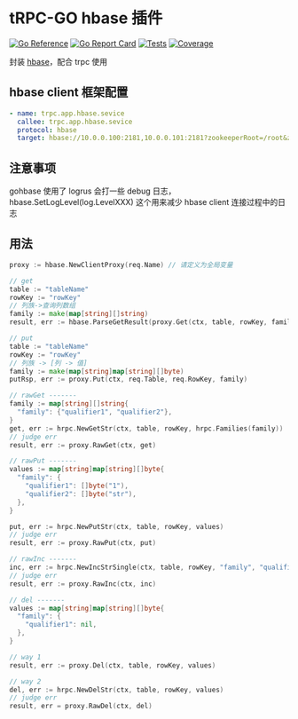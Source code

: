 # tRPC-GO hbase 插件

[![Go Reference](https://pkg.go.dev/badge/trpc.group/trpc-go/trpc-database/hbase.svg)](https://pkg.go.dev/trpc.group/trpc-go/trpc-database/hbase)
[![Go Report Card](https://goreportcard.com/badge/trpc.group/trpc-go/trpc-database/hbase)](https://goreportcard.com/report/trpc.group/trpc-go/trpc-database/hbase)
[![Tests](https://github.com/trpc-ecosystem/go-database/actions/workflows/hbase.yml/badge.svg)](https://github.com/trpc-ecosystem/go-database/actions/workflows/hbase.yml)
[![Coverage](https://codecov.io/gh/trpc-ecosystem/go-database/branch/main/graph/badge.svg?flag=hbase&precision=2)](https://app.codecov.io/gh/trpc-ecosystem/go-database/tree/main/hbase)

封装 [hbase](https://github.com/tsuna/gohbase)，配合 trpc 使用

## hbase client 框架配置
```yaml
- name: trpc.app.hbase.sevice
  callee: trpc.app.hbase.sevice
  protocol: hbase
  target: hbase://10.0.0.100:2181,10.0.0.101:2181?zookeeperRoot=/root&zookeeperTimeout=1000&regionLookupTimeout=1000&regionReadTimeout=1000&effectiveUser=root
```

## 注意事项

gohbase 使用了 logrus 会打一些 debug 日志，hbase.SetLogLevel(log.LevelXXX) 这个用来减少 hbase client 连接过程中的日志

## 用法
```go
proxy := hbase.NewClientProxy(req.Name) // 请定义为全局变量

// get
table := "tableName"
rowKey := "rowKey"
// 列族->查询列数组
family := make(map[string][]string)
result, err := hbase.ParseGetResult(proxy.Get(ctx, table, rowKey, family))

// put
table := "tableName"
rowKey := "rowKey"
// 列族 -> [列 -> 值]
family := make(map[string]map[string][]byte)
putRsp, err := proxy.Put(ctx, req.Table, req.RowKey, family)

// rawGet -------
family := map[string][]string{
  "family": {"qualifier1", "qualifier2"},
}
get, err := hrpc.NewGetStr(ctx, table, rowKey, hrpc.Families(family))
// judge err
result, err := proxy.RawGet(ctx, get)

// rawPut -------
values := map[string]map[string][]byte{
  "family": {
    "qualifier1": []byte("1"),
    "qualifier2": []byte("str"),
  },
}

put, err := hrpc.NewPutStr(ctx, table, rowKey, values)
// judge err
result, err := proxy.RawPut(ctx, put)

// rawInc -------
inc, err := hrpc.NewIncStrSingle(ctx, table, rowKey, "family", "qualifier1", 2)
// judge err
result, err := proxy.RawInc(ctx, inc)

// del -------
values := map[string]map[string][]byte{
  "family": {
    "qualifier1": nil,
  },
}

// way 1
result, err := proxy.Del(ctx, table, rowKey, values)

// way 2
del, err := hrpc.NewDelStr(ctx, table, rowKey, values)
// judge err
result, err = proxy.RawDel(ctx, del)
```